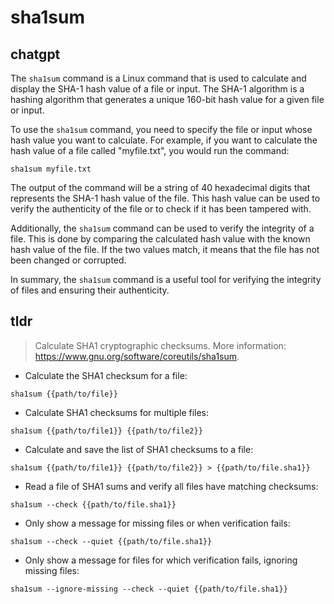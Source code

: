 # sha1sum 
## chatgpt 
The `sha1sum` command is a Linux command that is used to calculate and display the SHA-1 hash value of a file or input. The SHA-1 algorithm is a hashing algorithm that generates a unique 160-bit hash value for a given file or input. 

To use the `sha1sum` command, you need to specify the file or input whose hash value you want to calculate. For example, if you want to calculate the hash value of a file called "myfile.txt", you would run the command:

```
sha1sum myfile.txt
```

The output of the command will be a string of 40 hexadecimal digits that represents the SHA-1 hash value of the file. This hash value can be used to verify the authenticity of the file or to check if it has been tampered with.

Additionally, the `sha1sum` command can be used to verify the integrity of a file. This is done by comparing the calculated hash value with the known hash value of the file. If the two values match, it means that the file has not been changed or corrupted.

In summary, the `sha1sum` command is a useful tool for verifying the integrity of files and ensuring their authenticity. 

## tldr 
 
> Calculate SHA1 cryptographic checksums.
> More information: <https://www.gnu.org/software/coreutils/sha1sum>.

- Calculate the SHA1 checksum for a file:

`sha1sum {{path/to/file}}`

- Calculate SHA1 checksums for multiple files:

`sha1sum {{path/to/file1}} {{path/to/file2}}`

- Calculate and save the list of SHA1 checksums to a file:

`sha1sum {{path/to/file1}} {{path/to/file2}} > {{path/to/file.sha1}}`

- Read a file of SHA1 sums and verify all files have matching checksums:

`sha1sum --check {{path/to/file.sha1}}`

- Only show a message for missing files or when verification fails:

`sha1sum --check --quiet {{path/to/file.sha1}}`

- Only show a message for files for which verification fails, ignoring missing files:

`sha1sum --ignore-missing --check --quiet {{path/to/file.sha1}}`
